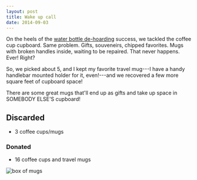 ```yaml
---
layout: post
title: Wake up call
date: 2014-09-03
---
```


On the heels of the [water bottle de-hoarding][bottles] success, we
tackled the coffee cup cupboard. Same problem. Gifts, souveneirs,
chipped favorites. Mugs with broken handles inside, waiting to be
repaired. That never happens. Ever! Right?

So, we picked about 5, and I kept my favorite travel mug---I have a
handy handlebar mounted holder for it, even!---and we recovered a few
more square feet of cupboard space!

There are some great mugs that'll end up as gifts and take up space in
SOMEBODY ELSE'S cupboard!

## Discarded
- 3 coffee cups/mugs

### Donated
- 16 coffee cups and travel mugs

![box of mugs][1]


[bottles]: water-bottles-galore
[1]: https://farm4.staticflickr.com/3845/14948020018_f3a4721028_z.jpg

